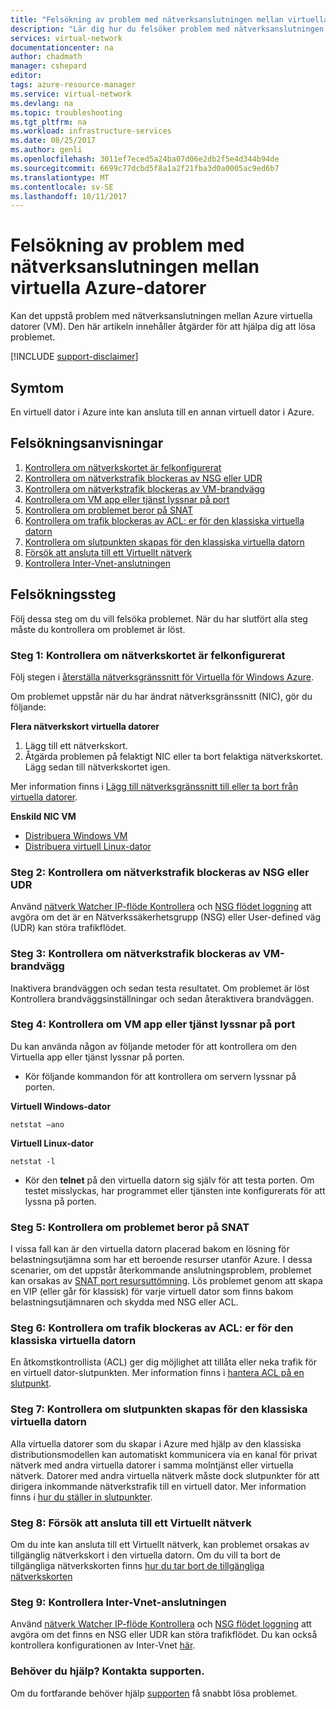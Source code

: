 ```yaml
---
title: "Felsökning av problem med nätverksanslutningen mellan virtuella datorer i Azure | Microsoft Docs"
description: "Lär dig hur du felsöker problem med nätverksanslutningen mellan virtuella Azure-datorer."
services: virtual-network
documentationcenter: na
author: chadmath
manager: cshepard
editor: 
tags: azure-resource-manager
ms.service: virtual-network
ms.devlang: na
ms.topic: troubleshooting
ms.tgt_pltfrm: na
ms.workload: infrastructure-services
ms.date: 08/25/2017
ms.author: genli
ms.openlocfilehash: 3011ef7eced5a24ba07d06e2db2f5e4d344b94de
ms.sourcegitcommit: 6699c77dcbd5f8a1a2f21fba3d0a0005ac9ed6b7
ms.translationtype: MT
ms.contentlocale: sv-SE
ms.lasthandoff: 10/11/2017
---
```

# <a name="troubleshooting-connectivity-problems-between-azure-vms"></a>Felsökning av problem med nätverksanslutningen mellan virtuella Azure-datorer

Kan det uppstå problem med nätverksanslutningen mellan Azure virtuella datorer (VM). Den här artikeln innehåller åtgärder för att hjälpa dig att lösa problemet. 

[!INCLUDE [support-disclaimer](../../includes/support-disclaimer.md)]

## <a name="symptom"></a>Symtom

En virtuell dator i Azure inte kan ansluta till en annan virtuell dator i Azure.

## <a name="troubleshooting-guidance"></a>Felsökningsanvisningar 

1. [Kontrollera om nätverkskortet är felkonfigurerat](#step-1-check-whether-nic-is-misconfigured)
2. [Kontrollera om nätverkstrafik blockeras av NSG eller UDR](#step-2-check-whether-network-traffic-is-blocked-by-nsg-or-udr)
3. [Kontrollera om nätverkstrafik blockeras av VM-brandvägg](#step-3-check-whether-network-traffic-is-blocked-by-vm-firewall)
4. [Kontrollera om VM app eller tjänst lyssnar på port](#step-4-check-whether-vm-app-or-service-is-listening-on-the-port)
5. [Kontrollera om problemet beror på SNAT](#step-5-check-whether-the-problem-is-caused-by-snat)
6. [Kontrollera om trafik blockeras av ACL: er för den klassiska virtuella datorn](#step-6-check-whether-traffic-is-blocked-by-acls-for-the-classic-vm)
7. [Kontrollera om slutpunkten skapas för den klassiska virtuella datorn](#step-7-check-whether-the-endpoint-is-created-for-the-classic-vm)
8. [Försök att ansluta till ett Virtuellt nätverk](#step-8-try-to-connect-to-a-vm-network-share)
9. [Kontrollera Inter-Vnet-anslutningen](#step-9-check-inter-vnet-connectivity)

## <a name="troubleshooting-steps"></a>Felsökningssteg

Följ dessa steg om du vill felsöka problemet. När du har slutfört alla steg måste du kontrollera om problemet är löst. 

### <a name="step-1-check-whether-nic-is-misconfigured"></a>Steg 1: Kontrollera om nätverkskortet är felkonfigurerat

Följ stegen i [återställa nätverksgränssnitt för Virtuella för Windows Azure](../virtual-machines/windows/reset-network-interface.md). 

Om problemet uppstår när du har ändrat nätverksgränssnitt (NIC), gör du följande:

**Flera nätverkskort virtuella datorer**

1. Lägg till ett nätverkskort.
2. Åtgärda problemen på felaktigt NIC eller ta bort felaktiga nätverkskortet.  Lägg sedan till nätverkskortet igen.

Mer information finns i [Lägg till nätverksgränssnitt till eller ta bort från virtuella datorer](virtual-network-network-interface-vm.md).

**Enskild NIC VM** 

- [Distribuera Windows VM](../virtual-machines/windows/redeploy-to-new-node.md)
- [Distribuera virtuell Linux-dator](../virtual-machines/linux/redeploy-to-new-node.md)

### <a name="step-2-check-whether-network-traffic-is-blocked-by-nsg-or-udr"></a>Steg 2: Kontrollera om nätverkstrafik blockeras av NSG eller UDR

Använd [nätverk Watcher IP-flöde Kontrollera](../network-watcher/network-watcher-ip-flow-verify-overview.md) och [NSG flödet loggning](../network-watcher/network-watcher-nsg-flow-logging-overview.md) att avgöra om det är en Nätverkssäkerhetsgrupp (NSG) eller User-defined väg (UDR) kan störa trafikflödet.

### <a name="step-3-check-whether-network-traffic-is-blocked-by-vm-firewall"></a>Steg 3: Kontrollera om nätverkstrafik blockeras av VM-brandvägg

Inaktivera brandväggen och sedan testa resultatet. Om problemet är löst Kontrollera brandväggsinställningar och sedan återaktivera brandväggen.

### <a name="step-4-check-whether-vm-app-or-service-is-listening-on-the-port"></a>Steg 4: Kontrollera om VM app eller tjänst lyssnar på port

Du kan använda någon av följande metoder för att kontrollera om den Virtuella app eller tjänst lyssnar på porten.

- Kör följande kommandon för att kontrollera om servern lyssnar på porten.

**Virtuell Windows-dator**

    netstat –ano

**Virtuell Linux-dator**

    netstat -l

- Kör den **telnet** på den virtuella datorn sig själv för att testa porten. Om testet misslyckas, har programmet eller tjänsten inte konfigurerats för att lyssna på porten.

### <a name="step-5-check-whether-the-problem-is-caused-by-snat"></a>Steg 5: Kontrollera om problemet beror på SNAT

I vissa fall kan är den virtuella datorn placerad bakom en lösning för belastningsutjämna som har ett beroende resurser utanför Azure. I dessa scenarier, om det uppstår återkommande anslutningsproblem, problemet kan orsakas av [SNAT port resursuttömning](../load-balancer/load-balancer-outbound-connections.md). Lös problemet genom att skapa en VIP (eller går för klassisk) för varje virtuell dator som finns bakom belastningsutjämnaren och skydda med NSG eller ACL. 

### <a name="step-6-check-whether-traffic-is-blocked-by-acls-for-the-classic-vm"></a>Steg 6: Kontrollera om trafik blockeras av ACL: er för den klassiska virtuella datorn

En åtkomstkontrollista (ACL) ger dig möjlighet att tillåta eller neka trafik för en virtuell dator-slutpunkten. Mer information finns i [hantera ACL på en slutpunkt](../virtual-machines/windows/classic/setup-endpoints.md#manage-the-acl-on-an-endpoint).

### <a name="step-7-check-whether-the-endpoint-is-created-for-the-classic-vm"></a>Steg 7: Kontrollera om slutpunkten skapas för den klassiska virtuella datorn

Alla virtuella datorer som du skapar i Azure med hjälp av den klassiska distributionsmodellen kan automatiskt kommunicera via en kanal för privat nätverk med andra virtuella datorer i samma molntjänst eller virtuella nätverk. Datorer med andra virtuella nätverk måste dock slutpunkter för att dirigera inkommande nätverkstrafik till en virtuell dator. Mer information finns i [hur du ställer in slutpunkter](../virtual-machines/windows/classic/setup-endpoints.md).

### <a name="step-8-try-to-connect-to-a-vm-network-share"></a>Steg 8: Försök att ansluta till ett Virtuellt nätverk

Om du inte kan ansluta till ett Virtuellt nätverk, kan problemet orsakas av tillgänglig nätverkskort i den virtuella datorn. Om du vill ta bort de tillgängliga nätverkskorten finns [hur du tar bort de tillgängliga nätverkskorten](../virtual-machines/windows/reset-network-interface.md#delete-the-unavailable-nics)

### <a name="step-9-check-inter-vnet-connectivity"></a>Steg 9: Kontrollera Inter-Vnet-anslutningen

Använd [nätverk Watcher IP-flöde Kontrollera](../network-watcher/network-watcher-ip-flow-verify-overview.md) och [NSG flödet loggning](../network-watcher/network-watcher-nsg-flow-logging-overview.md) att avgöra om det finns en NSG eller UDR kan störa trafikflödet. Du kan också kontrollera konfigurationen av Inter-Vnet [här](https://support.microsoft.com/en-us/help/4032151/configuring-and-validating-vnet-or-vpn-connections).

### <a name="need-help-contact-support"></a>Behöver du hjälp? Kontakta supporten.
Om du fortfarande behöver hjälp [supporten](https://portal.azure.com/?#blade/Microsoft_Azure_Support/HelpAndSupportBlade) få snabbt lösa problemet.